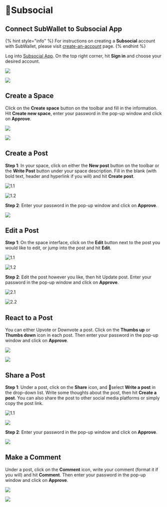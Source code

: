 # Subsocial

## Connect SubWallet to Subsocial App

{% hint style="info" %}
For instructions on creating a **Subsocial** account with SubWallet, please visit [create-an-account](../user-guide/create-an-account/ "mention") page.
{% endhint %}

Log into [Subsocial App](https://app.subsocial.network/). On the top right corner, hit **Sign in** and choose your desired account.

![](../.gitbook/assets/sub1.png)

![](<../.gitbook/assets/Screen Shot 2022-04-23 at 15.24.02.png>)

## Create a Space

Click on the **Create space** button on the toolbar and fill in the information. Hit **Create new space**, enter your password in the pop-up window and click on **Approve**.

![](../.gitbook/assets/sub2.png)

![](<../.gitbook/assets/Screen Shot 2022-04-23 at 15.34.33.png>)

## Create a Post

**Step 1**: In your space, click on either the **New post** button on the toolbar or the **Write Post** button under your space description. Fill in the blank (with bold text, header and hyperlink if you will) and hit **Create post**.&#x20;

![1.1](../.gitbook/assets/sub3.png)

![1.2](../.gitbook/assets/sub4.png)

**Step 2**: Enter your password in the pop-up window and click on **Approve**.&#x20;

![](<../.gitbook/assets/Screen Shot 2022-04-23 at 16.07.23.png>)

## Edit a Post

**Step 1**: On the space interface, click on the **Edit** button next to the post you would like to edit, or jump into the post and hit **Edit**.&#x20;

![1.1](../.gitbook/assets/sub5.png)

![1.2](../.gitbook/assets/sub6.png)

**Step 2**: Edit the post however you like, then hit Update post. Enter your password in the pop-up window and click on **Approve**.&#x20;

![2.1](../.gitbook/assets/sub7.png)

![2.2](<../.gitbook/assets/Screen Shot 2022-04-23 at 16.30.55.png>)

## React to a Post

You can either Upvote or Downvote a post. Click on the **Thumbs up** or **Thumbs down** icon in each post. Then enter your password in the pop-up window and click on **Approve**. &#x20;

![](../.gitbook/assets/sub8.png)

![](<../.gitbook/assets/Screen Shot 2022-04-23 at 16.44.14.png>)

## Share a Post

**Step 1**: Under a post, click on the **Share** icon, and select **Write a post** in the drop-down list. Write some thoughts about the post, then hit **Create a post**. You can also share the post to other social media platforms or simply copy the post link.

![1.1](../.gitbook/assets/sub9.png)

![](../.gitbook/assets/sub10.png)

**Step 2**: Enter your password in the pop-up window and click on **Approve**.&#x20;

![](<../.gitbook/assets/Screen Shot 2022-04-23 at 17.09.15.png>)

## Make a Comment

Under a post, click on the **Comment** icon, write your comment (format it if you will) and hit **Comment**. Then enter your password in the pop-up window and click on **Approve**.&#x20;

![](../.gitbook/assets/sub11.png)

![](<../.gitbook/assets/Screen Shot 2022-04-23 at 17.03.38.png>)
